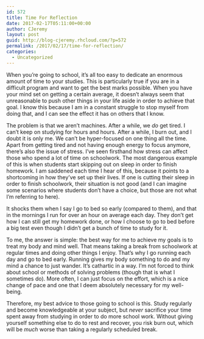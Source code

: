 ```yaml
---
id: 572
title: Time For Reflection
date: 2017-02-17T05:11:00+00:00
author: CJeremy
layout: post
guid: http://blog-cjeremy.rhcloud.com/?p=572
permalink: /2017/02/17/time-for-reflection/
categories:
  - Uncategorized
---
```

When you&#8217;re going to school, it&#8217;s all too easy to dedicate an enormous amount of time to your studies. This is particularly true if you are in a difficult program and want to get the best marks possible. When you have your mind set on getting a certain average, it doesn&#8217;t always seem that unreasonable to push other things in your life aside in order to achieve that goal. I know this because I am in a constant struggle to stop myself from doing that, and I can see the effect it has on others that I know.

The problem is that we aren&#8217;t machines. After a while, we _do_ get tired. I can&#8217;t keep on studying for hours and hours. After a while, I burn out, and I doubt it is only me. We can&#8217;t be hyper-focused on one thing all the time. Apart from getting tired and not having enough energy to focus anymore, there&#8217;s also the issue of stress. I&#8217;ve seen firsthand how stress can affect those who spend a lot of time on schoolwork. The most dangerous example of this is when students start skipping out on sleep in order to finish homework. I am saddened each time I hear of this, because it points to a shortcoming in how they&#8217;ve set up their lives. If one is cutting their sleep in order to finish schoolwork, their situation is not good (and I can imagine some scenarios where students don&#8217;t have a choice, but those are not what I&#8217;m referring to here).

It shocks them when I say I go to bed so early (compared to them), and that in the mornings I run for over an hour on average each day. They don&#8217;t get how I can still get my homework done, or how I choose to go to bed before a big test even though I didn&#8217;t get a bunch of time to study for it.

To me, the answer is simple: the best way for me to achieve my goals is to treat my body and mind well. That means taking a break from schoolwork at regular times and doing other things I enjoy. That&#8217;s why I go running each day and go to bed early. Running gives my body something to do and my mind a chance to just wander. It&#8217;s cathartic in a way. I&#8217;m not forced to think about school or methods of solving problems (though that is what I sometimes do). More often, I can just focus on the effort, which is a nice change of pace and one that I deem absolutely necessary for my well-being.

Therefore, my best advice to those going to school is this. Study regularly and become knowledgeable at your subject, but _never_ sacrifice your time spent away from studying in order to do more school work. Without giving yourself something else to do to rest and recover, you risk burn out, which will be _much_ worse than taking a regularly scheduled break.